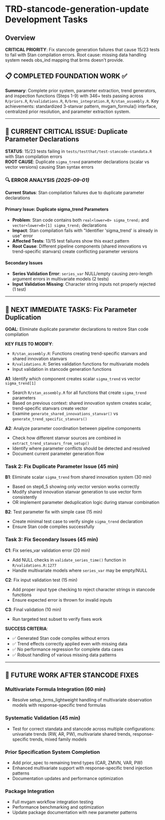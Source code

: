 # TRD-stancode-generation-update Development Tasks

## Overview
**CRITICAL PRIORITY**: Fix stancode generation failures that cause 15/23 tests to fail with Stan compilation errors. Root cause: missing data handling system needs obs_ind mapping that brms doesn't provide.

## 📋 COMPLETED FOUNDATION WORK ✅

**Summary**: Complete prior system, parameter extraction, trend generators, and inspection functions (Steps 1-9) with 346+ tests passing across `R/priors.R`, `R/validations.R`, `R/brms_integration.R`, `R/stan_assembly.R`. Key achievements: standardized 3-stanvar pattern, mvgam_formula() interface, centralized prior resolution, and parameter extraction system.

---

## 🚨 **CURRENT CRITICAL ISSUE**: Duplicate Parameter Declarations

**STATUS**: 15/23 tests failing in `tests/testthat/test-stancode-standata.R` with Stan compilation errors  
**ROOT CAUSE**: Duplicate `sigma_trend` parameter declarations (scalar vs vector versions) causing Stan syntax errors

### 🔍 ERROR ANALYSIS *(2025-09-01)*

**Current Status**: Stan compilation failures due to duplicate parameter declarations

#### **Primary Issue: Duplicate sigma_trend Parameters**
- **Problem**: Stan code contains both `real<lower=0> sigma_trend;` and `vector<lower=0>[1] sigma_trend;` declarations
- **Impact**: Stan compilation fails with "Identifier 'sigma_trend' is already in use" error
- **Affected Tests**: 13/15 test failures show this exact pattern
- **Root Cause**: Different pipeline components (shared innovations vs trend-specific stanvars) create conflicting parameter versions

#### **Secondary Issues**
- **Series Validation Error**: `series_var` NULL/empty causing zero-length argument errors in multivariate models (2 tests)
- **Input Validation Missing**: Character string inputs not properly rejected (1 test)

---

## 🚀 **NEXT IMMEDIATE TASKS**: Fix Parameter Duplication

**GOAL**: Eliminate duplicate parameter declarations to restore Stan code compilation

**KEY FILES TO MODIFY**:
- `R/stan_assembly.R`: Functions creating trend-specific stanvars and shared innovation stanvars
- `R/validations.R`: Series validation functions for multivariate models
- Input validation in stancode generation functions

**A1**: Identify which component creates scalar `sigma_trend` vs vector `sigma_trend[1]`
  - Search `R/stan_assembly.R` for all functions that create `sigma_trend` parameters
  - Based on previous context: shared innovation system creates scalar, trend-specific stanvars create vector
  - Examine `generate_shared_innovations_stanvar()` vs `generate_trend_specific_stanvars()`

**A2**: Analyze parameter coordination between pipeline components  
  - Check how different stanvar sources are combined in `extract_trend_stanvars_from_setup()`
  - Identify where parameter conflicts should be detected and resolved
  - Document current parameter generation flow

### **Task 2: Fix Duplicate Parameter Issue (45 min)**

**B1**: Eliminate scalar `sigma_trend` from shared innovation system (30 min)
  - Based on step6_5 showing only vector version works correctly
  - Modify shared innovation stanvar generation to use vector form consistently
  - OR implement parameter deduplication logic during stanvar combination

**B2**: Test parameter fix with simple case (15 min)
  - Create minimal test case to verify single `sigma_trend` declaration
  - Ensure Stan code compiles successfully

### **Task 3: Fix Secondary Issues (45 min)**

**C1**: Fix series_var validation error (20 min)
  - Add NULL checks in `validate_series_time()` function in `R/validations.R:1277`
  - Handle multivariate models where `series_var` may be empty/NULL

**C2**: Fix input validation test (15 min)  
  - Add proper input type checking to reject character strings in stancode functions
  - Ensure expected error is thrown for invalid inputs

**C3**: Final validation (10 min)
  - Run targeted test subset to verify fixes work

**SUCCESS CRITERIA**: 
- ✅ Generated Stan code compiles without errors  
- ✅ Trend effects correctly applied even with missing data
- ✅ No performance regression for complete data cases
- ✅ Robust handling of various missing data patterns

---

## 🔄 **FUTURE WORK AFTER STANCODE FIXES**

### **Multivariate Formula Integration** (60 min)
- Resolve setup_brms_lightweight handling of multivariate observation models with response-specific trend formulas

### **Systematic Validation** (45 min)  
- Test for correct standata and stancode across multiple configurations: univariate trends (RW, AR, PW), multivariate shared trends, response-specific trends, mixed family models

### **Prior Specification System Completion**
- Add prior_spec to remaining trend types (CAR, ZMVN, VAR, PW)
- Enhanced multivariate support with response-specific trend injection patterns
- Documentation updates and performance optimization

### **Package Integration**
- Full mvgam workflow integration testing
- Performance benchmarking and optimization
- Update package documentation with new parameter patterns
